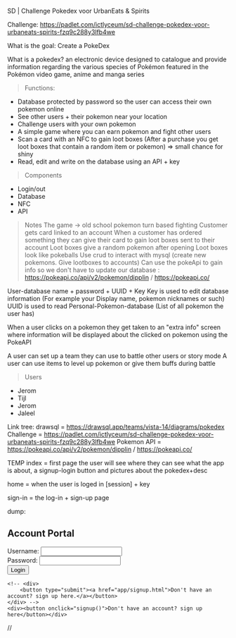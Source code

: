 SD | Challenge Pokedex voor UrbanEats & Spirits

Challenge: https://padlet.com/ictlyceum/sd-challenge-pokedex-voor-urbaneats-spirits-fzq9c288y3lfb4we

What is the goal: Create a PokeDex

What is a pokedex?
an electronic device designed to catalogue and provide information regarding the various species of Pokémon featured in the Pokémon video game, anime and manga series


> Functions:
- Database protected by password so the user can access their own pokemon online
- See other users + their pokemon near your location
- Challenge users with your own pokemon
- A simple game where you can earn pokemon and fight other users
- Scan a card with an NFC to gain loot boxes (After a purchase you get loot boxes that contain a random item or pokemon) => small chance for shiny
- Read, edit and write on the database using an API + key

> Components
- Login/out
- Database
- NFC
- API

> Notes
The game -> old school pokemon turn based fighting
Customer gets card linked to an account
When a customer has ordered something they can give their card to gain loot boxes sent to their account
Loot boxes give a random pokemon after opening
Loot boxes look like pokeballs
Use crud to interact with mysql (create new pokemons. Give lootboxes to accounts)
Can use the pokeApi to gain info so we don't have to update our database : https://pokeapi.co/api/v2/pokemon/dipplin / https://pokeapi.co/

User-database name + password + UUID + Key
Key is used to edit database information (For example your Display name, pokemon nicknames or such)
UUID is used to read Personal-Pokemon-database (List of all pokemon the user has)

When a user clicks on a pokemon they get taken to an "extra info" screen where information will be displayed about the clicked on pokemon using the PokeAPI

A user can set up a team they can use to battle other users or story mode
A user can use items to level up pokemon or give them buffs during battle

> Users
- Jerom
- Tijl
- Jerom
- Jaleel



Link tree:
drawsql = https://drawsql.app/teams/vista-14/diagrams/pokedex
Challenge = https://padlet.com/ictlyceum/sd-challenge-pokedex-voor-urbaneats-spirits-fzq9c288y3lfb4we
Pokemon API = https://pokeapi.co/api/v2/pokemon/dipplin / https://pokeapi.co/

TEMP
index = first page the user will see where they can see what the app is about, a signup-login button and pictures about the pokedex+desc

home = when the user is loged in [session] + key

sign-in = the log-in + sign-up page


dump:
<div class="login-container">
    <h2>Account Portal</h2>
    <form name="myform" method="post" action="http://localhost:5000/signup" onsubmit="return validateform()">
    <!--  http://www.javatpoint.com/javascriptpages/valid.jsp -->
    Username: <input class="textbox" type="text" name="name"><br>
    Password: <input class="textbox" type="password" name="password"><br>
    <div><input class="validlogin" type="submit" value="Login"></div>

    <!-- <div>
        <button type="submit"><a href="app/signup.html">Don't have an account? sign up here.</a></button>
    </div> -->
    <div><button onclick="signup()">Don't have an account? sign up here</button></div>
</div>

//

<!-- <button onclick="signup()">Click me</button>
<button onclick="login()">Click me</button> -->

<!-- <div class="form-group">
<label name="username" for="username">Username:</label>
<input type="text" id="username" name="username" required>
</div>
<div class="form-group">
<label for="password">Password:</label>
<input type="password" id="password" name="password" required>
</div>
<div class="flex-container">
<div class="form-group">
<button type="submit">Login</button></div>
<div class="form-group">
<button type="submit"><a href="../public/signup.html">Sign Up</a></button></div>
</div>
</form> -->
